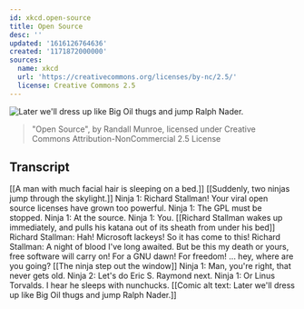 ```yaml
---
id: xkcd.open-source
title: Open Source
desc: ''
updated: '1616126764636'
created: '1171872000000'
sources:
  name: xkcd
  url: 'https://creativecommons.org/licenses/by-nc/2.5/'
  license: Creative Commons 2.5
---
```

![Later we'll dress up like Big Oil thugs and jump Ralph Nader.](https://imgs.xkcd.com/comics/open_source.png)
> "Open Source", by Randall Munroe, licensed under Creative Commons Attribution-NonCommercial 2.5 License

## Transcript
[[A man with much facial hair is sleeping on a bed.]]
[[Suddenly, two ninjas jump through the skylight.]]
Ninja 1: Richard Stallman! Your viral open source licenses have grown too powerful.
Ninja 1: The GPL must be stopped.
Ninja 1: At the source.
Ninja 1: You.
[[Richard Stallman wakes up immediately, and pulls his katana out of its sheath from under his bed]]
Richard Stallman: Hah! Microsoft lackeys! So it has come to this!
Richard Stallman: A night of blood I've long awaited. But be this my death or yours, free software will carry on! For a GNU dawn! For freedom! ... hey, where are you going?
[[The ninja step out the window]]
Ninja 1: Man, you're right, that never gets old.
Ninja 2: Let's do Eric S. Raymond next.
Ninja 1: Or Linus Torvalds. I hear he sleeps with nunchucks.
[[Comic alt text: Later we'll dress up like Big Oil thugs and jump Ralph Nader.]]
